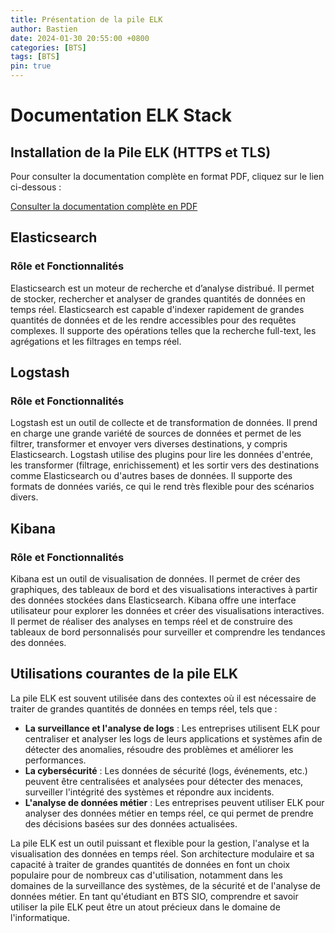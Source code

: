 ```yaml
---
title: Présentation de la pile ELK
author: Bastien
date: 2024-01-30 20:55:00 +0800
categories: [BTS]
tags: [BTS]
pin: true
--- 
```

# Documentation ELK Stack

## Installation de la Pile ELK (HTTPS et TLS)

Pour consulter la documentation complète en format PDF, cliquez sur le lien ci-dessous :

[Consulter la documentation complète en PDF](https://storage.googleapis.com/cv_bastien_houry/Installation_ELK_HTTPS.pdf)
## Elasticsearch

### Rôle et Fonctionnalités
Elasticsearch est un moteur de recherche et d’analyse distribué. Il permet de stocker, rechercher et analyser de grandes quantités de données en temps réel. Elasticsearch est capable d'indexer rapidement de grandes quantités de données et de les rendre accessibles pour des requêtes complexes. Il supporte des opérations telles que la recherche full-text, les agrégations et les filtrages en temps réel.

## Logstash

### Rôle et Fonctionnalités
Logstash est un outil de collecte et de transformation de données. Il prend en charge une grande variété de sources de données et permet de les filtrer, transformer et envoyer vers diverses destinations, y compris Elasticsearch. Logstash utilise des plugins pour lire les données d'entrée, les transformer (filtrage, enrichissement) et les sortir vers des destinations comme Elasticsearch ou d'autres bases de données. Il supporte des formats de données variés, ce qui le rend très flexible pour des scénarios divers.

## Kibana

### Rôle et Fonctionnalités
Kibana est un outil de visualisation de données. Il permet de créer des graphiques, des tableaux de bord et des visualisations interactives à partir des données stockées dans Elasticsearch. Kibana offre une interface utilisateur pour explorer les données et créer des visualisations interactives. Il permet de réaliser des analyses en temps réel et de construire des tableaux de bord personnalisés pour surveiller et comprendre les tendances des données.

## Utilisations courantes de la pile ELK

La pile ELK est souvent utilisée dans des contextes où il est nécessaire de traiter de grandes quantités de données en temps réel, tels que :

- **La surveillance et l'analyse de logs** : Les entreprises utilisent ELK pour centraliser et analyser les logs de leurs applications et systèmes afin de détecter des anomalies, résoudre des problèmes et améliorer les performances.
- **La cybersécurité** : Les données de sécurité (logs, événements, etc.) peuvent être centralisées et analysées pour détecter des menaces, surveiller l'intégrité des systèmes et répondre aux incidents.
- **L'analyse de données métier** : Les entreprises peuvent utiliser ELK pour analyser des données métier en temps réel, ce qui permet de prendre des décisions basées sur des données actualisées.

La pile ELK est un outil puissant et flexible pour la gestion, l'analyse et la visualisation des données en temps réel. Son architecture modulaire et sa capacité à traiter de grandes quantités de données en font un choix populaire pour de nombreux cas d'utilisation, notamment dans les domaines de la surveillance des systèmes, de la sécurité et de l'analyse de données métier. En tant qu'étudiant en BTS SIO, comprendre et savoir utiliser la pile ELK peut être un atout précieux dans le domaine de l'informatique.
